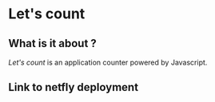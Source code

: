 # Let's count

## What is it about ?
*Let's count* is an application counter powered by Javascript. 

## Link to netfly deployment
